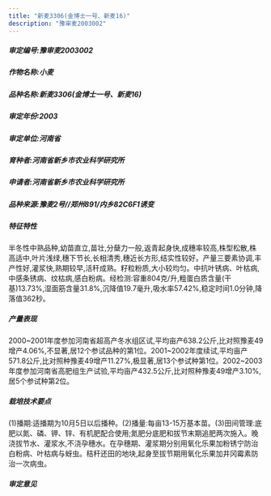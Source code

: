 ```yaml
---
title: "新麦3306(金博士一号、新麦16)"
description: "豫审麦2003002"
---
```

##### 审定编号:豫审麦2003002

##### 作物名称:小麦

##### 品种名称:新麦3306(金博士一号、新麦16)

##### 审定年份:2003

##### 审定单位:河南省

##### 育种者:河南省新乡市农业科学研究所

##### 申请者:河南省新乡市农业科学研究所

##### 品种来源:豫麦2号//郑州891/内乡82C6F1诱变

##### 特征特性
半冬性中熟品种,幼苗直立,苗壮,分蘖力一般,返青起身快,成穗率较高,株型松散,株高适中,叶片浅绿,穗下节长,长相清秀,穗近长方形,结实性较好。产量三要素协调,丰产性好,灌浆快,熟期较早,活秆成熟。籽粒粉质,大小较均匀。中抗叶锈病、叶枯病,中感条锈病、纹枯病,感白粉病。经检测:容重804克/升,粗蛋白质含量(干基)13.73%,湿面筋含量31.8%,沉降值19.7毫升,吸水率57.42%,稳定时间1.0分钟,降落值362秒。

##### 产量表现
2000~2001年度参加河南省超高产冬水组区试,平均亩产638.2公斤,比对照豫麦49增产4.06%,不显著,居12个参试品种的第1位。2001~2002年度续试,平均亩产571.8公斤,比对照种豫麦49增产11.27%,极显著,居13个参试种第1位。2002~2003年度参加河南省高肥组生产试验,平均亩产432.5公斤,比对照种豫麦49增产3.10%,居5个参试种第2位。

##### 栽培技术要点
(1)播期:适播期为10月5日以后播种。(2)播量:每亩13-15万基本苗。(3)田间管理:底肥以氮、磷、钾、锌、有机肥配合使用;氮肥分底肥和拔节末期追肥两次施入。晚浇拔节水、灌浆水,不浇孕穗水。在孕穗期、灌浆期分别用氧化乐果加粉锈宁防治白粉病、叶枯病与蚜虫。秸秆还田的地块,起身至拔节期用氧化乐果加井冈霉素防治一次病虫。

##### 审定意见


